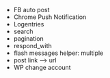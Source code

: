 - FB auto post
- Chrome Push Notification
- Logentries
- search
- pagination
- respond_with
- flash messages helper: multiple
- post link --> url
- WP change account
